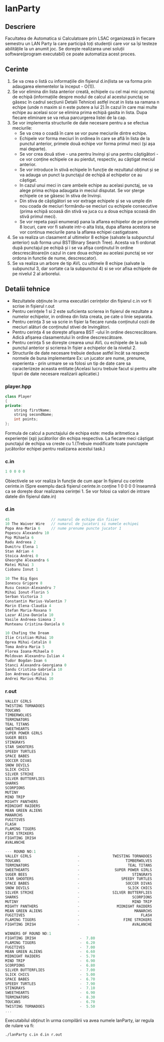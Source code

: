# lanParty

## Descriere

Facultatea de Automatica si Calculatoare prin LSAC organizează in fiecare semestru un LAN Party la care participă toți studenții care vor sa își testeze abilitățile la un anumit joc. Se dorește realizarea unei soluții software(program executabil) ce poate automatiza acest proces.

## Cerinte

1. Se va crea o listă cu informațiile din fișierul d.in(lista se va forma prin adaugarea elementelor la inceput - O(1)).
2. Se vor elimina din lista anterior creată, echipele cu cel mai mic punctaj de echipă (informațiile despre modul de calcul al acestui punctaj se găsesc în cadrul secțiunii Detalii Tehnice) astfel incat in lista sa ramana n echipe (unde n maxim si n este putere a lui 2).În cazul în care mai multe echipe au acelasi scor se elimina prima echipă gasita in lista. Dupa fiecare eliminare se va relua parcurgerea listei de la cap.
3. Se vor implementa structurile de date necesare pentru a se efectua meciurile:
    * Se va crea o coadă în care se vor pune meciurile dintre echipe.
    * Echipele vor forma meciuri în ordinea în care se află în lista de la punctul anterior, primele două echipe vor forma primul meci (și așa mai departe).
    * Se vor crea două stive - una pentru învinși și una pentru câștigători - ce vor conține echipele ce au pierdut, respectiv, au câștigat meciul anterior.
    * Se vor introduce în stivă echipele în funcție de rezultatul obținut și se va adauga un punct la punctajul de echipă al echipelor ce au câștigat.
    * In cazul unui meci in care ambele echipe au acelasi punctaj, se va alege prima echipa adaugata in meciul disputat.
Se vor șterge echipele ce se găsesc în stiva de învinși.
    * Din stiva de câștigători se vor extrage echipele și se va umple din nou coada de meciuri formându-se meciuri cu echipele consecutive (prima echipă scoasă din stivă va juca cu a doua echipa scoasă din stivă primul meci).
    * Se vor repeta pașii enumerați pana la aflarea echipelor de pe primele 8 locuri, care vor fi salvate intr-o alta lista, dupa aflarea acestora se vor continua meciurile pana la aflarea echipei castigatoare.
4. Se va realiza un clasament al ultimelor 8 echipe (salvate la subpunctul anterior) sub forma unui BST(Binary Search Tree). Acesta va fi ordonat după punctajul pe echipă și i se va afișa conținutul în ordine descrescătoare(in cazul in care doua echipe au acelasi punctaj se vor ordona in functie de nume, descrescator).
5. Se va realiza un arbore de tip AVL cu ultimele 8 echipe (salvate la subpunctul 3, dar sortate ca la subpunctul 4) si se vor afisa echipele de pe nivelul 2 al arborelui.

## Detalii tehnice
* Rezultatele obținute în urma executări cerințelor din fișierul c.in vor fi scrise in fișierul r.out
* Pentru cerințele 1 si 2 este suficienta scrierea in fișierul de rezultate a numelor echipelor, in ordinea din lista creata, pe cate o linie separata.
* Pentru cerința 3 se va scrie in fișier la fiecare runda conținutul cozii de meciuri alături de conținutul stivei de învingători.
* Pentru cerința 4 se dorește afișarea BST -ului în ordine descrescătoare. Adică afișarea clasamentului în ordine descrescătoare.
* Pentru cerința 5 se dorește crearea unui AVL cu echipele de la sub punctul anterior și scrierea în fișier a echipelor de la nivelul 2.
* Structurile de date necesare trebuie deduse astfel încât sa respecte normele de buna implementare Ex: un jucator are nume, prenume, experienta - prin urmare se va folosi un tip de date care sa caracterizeze aceasta entitate:(Acelasi lucru trebuie facut si pentru alte tipuri de date necesare realizarii aplicatiei.)

### player.hpp
```cpp
class Player
{
private:
    string firstName;
    string secondName;
    int points;
};
```
Formula de calcul a punctajului de echipa este: media aritmetica a experienței (xp) jucătorilor din echipa respectiva. La fiecare meci câștigat punctajul de echipa va creste cu 1.(Trebuie modificate toate punctajele jucătorilor echipei pentru realizarea acestui task.)

### c.in
```cpp
1 0 0 0 0
```
Obiectivele se vor realiza în funcție de cum apar în fișierul cu cerinte cerinte.in (Spre exemplu dacă fișierul cerinte.in conține 1 0 0 0 0 înseamnă ca se dorește doar realizarea cerinței 1. Se vor folosi ca valori de intrare datele din fișierul date.in)

### d.in
```cpp
45                   // numarul de echipe din fisier
10 The Waiver Wire   // numarul de jucatori si numele echipei
Popa Ana-Maria 6     // nume prenume puncte jucator 1
Popescu Alexandru 10
Pop Mihaela 6
Radu Andreea 2
Dumitru Elena 1
Stan Adrian 4
Stoica Andrei 0
Gheorghe Alexandra 6
Matei Mihai 3
Ciobanu Ionut 1
 
10 The Big Egos
Ionescu Grigore 8
Rusu Cosmin-Alexandru 7
Mihai Ionut-Florin 5
Serban Victoria 3
Constantin Marius-Valentin 7
Marin Elena-Claudia 4
Stefan Maria-Roxana 9
Lazar Alina-Daniela 10
Vasile Andreea-Simona 2
Munteanu Cristina-Daniela 0
 
10 Chafing the Dream
Ilie Cristian-Mihai 10
Oprea Mihai-Catalin 8
Toma Andra-Maria 5
Florea Ioana-Mihaela 0
Moldovan Alexandru-Iulian 4
Tudor Bogdan-Ioan 6
Stanci Alexandra-Georgiana 0
Sandu Cristina-Gabriela 10
Ion Andreea-Catalina 3
Andrei Marius-Mihai 10
```
### r.out
```cpp
VALLEY GIRLS
TWISTING TORNADOES
TOUCANS
TIMBERWOLVES
TERMINATORS
TEAL TITANS
SWEETHEARTS
SUPER POWER GIRLS
SUGER BEES
STINGRAYS
STAR SHOOTERS
SPEEDY TURTLES
SPACE BABES
SOCCER DIVAS
SNOW DEVILS
SLICK CHICS
SILVER STRIKE
SILVER BUTTERFLIES
SHARKS
SCORPIONS
MUTINY
MIND TRIP
MIGHTY PANTHERS
MIDNIGHT RAIDERS
MEAN GREEN ALIENS
MANARCHS
FUGITIVES
FLASH
FLAMING TIGERS
FIRE STRIKERS
FIGHTING IRISH
AVALANCHE
 
--- ROUND NO:1
VALLEY GIRLS                     -               TWISTING TORNADOES
TOUCANS                          -                     TIMBERWOLVES
TERMINATORS                      -                      TEAL TITANS
SWEETHEARTS                      -                SUPER POWER GIRLS
SUGER BEES                       -                        STINGRAYS
STAR SHOOTERS                    -                   SPEEDY TURTLES
SPACE BABES                      -                     SOCCER DIVAS
SNOW DEVILS                      -                      SLICK CHICS
SILVER STRIKE                    -               SILVER BUTTERFLIES
SHARKS                           -                        SCORPIONS
MUTINY                           -                        MIND TRIP
MIGHTY PANTHERS                  -                 MIDNIGHT RAIDERS
MEAN GREEN ALIENS                -                         MANARCHS
FUGITIVES                        -                            FLASH
FLAMING TIGERS                   -                    FIRE STRIKERS
FIGHTING IRISH                   -                        AVALANCHE
 
WINNERS OF ROUND NO:1
FIGHTING IRISH                    -  7.80
FLAMING TIGERS                    -  6.20
FUGITIVES                         -  7.00
MEAN GREEN ALIENS                 -  6.60
MIDNIGHT RAIDERS                  -  5.70
MIND TRIP                         -  6.90
SCORPIONS                         -  6.80
SILVER BUTTERFLIES                -  7.00
SLICK CHICS                       -  5.00
SPACE BABES                       -  6.70
SPEEDY TURTLES                    -  7.90
STINGRAYS                         -  7.10
SWEETHEARTS                       -  6.90
TERMINATORS                       -  8.30
TOUCANS                           -  6.70
TWISTING TORNADOES                -  5.50
...
```
Executabilul obținut în urma compilării va avea numele lanParty, iar regula de rulare va fi:
```bash
./lanParty c.in d.in r.out
```



